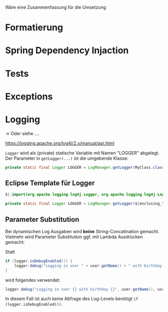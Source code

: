 

Wäre eine Zusammenfassung für die Umsetzung

# Formatierung
# Spring Dependency Injaction
# Tests
# Exceptions
# Logging

-> Oder siehe ....

<https://logging.apache.org/log4j/2.x/manual/api.html>

`Logger` wird als (private) statische Variable mit Namen "LOGGER" abgelegt. Der Parameter in `getLogger(...)` ist die umgebende Klasse:
~~~java
private static final Logger LOGGER = LogManager.getLogger(MyClass.class);
~~~


## Eclipse Template für Logger
~~~java
${:import(org.apache.logging.log4j.Logger, org.apache.logging.log4j.LogManager)}

private static final Logger LOGGER = LogManager.getLogger(${enclosing_type}.class);
~~~  

## Parameter Substitution

Bei dynamischen Log Ausgaben wird **keine** String-Concatination gemacht. Vielmehr wird Parameter Substitution ggf. mit Lambda 
Ausdrücken gemacht:

Statt
~~~java
if (logger.isDebugEnabled()) {
    logger.debug("Logging in user " + user.getName() + " with birthday " + user.getBirthdayCalendar());
}
~~~

wird folgendes verwendet:
~~~java
logger.debug("Logging in user {} with birthday {}", user.getName(), user.getBirthdayCalendar());
~~~

In diesem Fall ist auch keine Abfrage des Log-Levels benötigt `if (logger.isDebugEnabled())`.